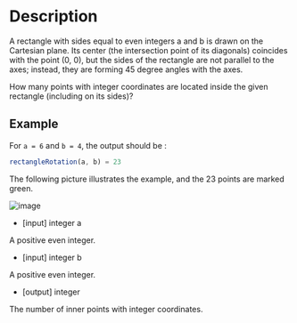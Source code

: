 # Description

A rectangle with sides equal to even integers a and b is drawn on the Cartesian plane. Its center (the intersection point of its diagonals) coincides with the point (0, 0), but the sides of the rectangle are not parallel to the axes; instead, they are forming 45 degree angles with the axes.

How many points with integer coordinates are located inside the given rectangle (including on its sides)?

## Example

For `a = 6` and `b = 4`, the output should be :

```javascript
rectangleRotation(a, b) = 23
```

The following picture illustrates the example, and the 23 points are marked green.

![image](https://codefightsuserpics.s3.amazonaws.com/tasks/rectangleRotation/img/rectangle.png)

- [input] integer a

A positive even integer.

- [input] integer b

A positive even integer.

- [output] integer

The number of inner points with integer coordinates.
